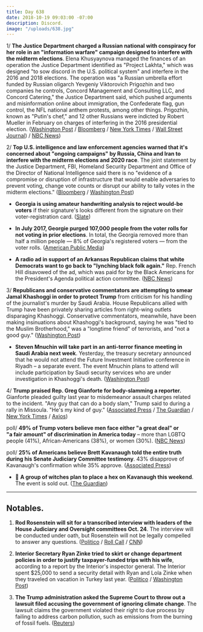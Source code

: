 ```yaml
---
title: Day 638
date: 2018-10-19 09:03:00 -07:00
description: Discord.
image: "/uploads/638.jpg"
---
```


1/ **The Justice Department charged a Russian national with conspiracy for her role in an "information warfare" campaign designed to interfere with the midterm elections**. Elena Khusyaynova managed the finances of an operation the Justice Department identified as "Project Lakhta," which was designed "to sow discord in the U.S. political system" and interfere in the 2016 and 2018 elections. The operation was "a Russian umbrella effort funded by Russian oligarch Yevgeniy Viktorovich Prigozhin and two companies he controls, Concord Management and Consulting LLC, and Concord Catering," the Justice Department said, which pushed arguments and misinformation online about immigration, the Confederate flag, gun control, the NFL national anthem protests, among other things. Prigozhin, known as "Putin's chef," and 12 other Russians were indicted by Robert Mueller in February on charges of interfering in the 2016 presidential election. ([Washington Post](https://www.washingtonpost.com/world/national-security/director-of-national-intelligence-warns-of-ongoing-campaigns-to-interfere-with-elections/2018/10/19/64973a7a-d3b4-11e8-b2d2-f397227b43f0_story.html) / [Bloomberg](https://www.bloomberg.com/news/articles/2018-10-19/u-s-charges-russian-for-conspiracy-to-interfere-in-elections) / [New York Times](https://www.nytimes.com/2018/10/19/us/politics/russia-interference-midterm-elections.html) / [Wall Street Journal](https://www.wsj.com/articles/u-s-says-china-russia-iran-trying-to-intervene-with-elections-1539973093)) / [NBC News](https://www.nbcnews.com/politics/justice-department/russian-woman-indicted-alleged-meddling-upcoming-u-s-midterms-n922206))

2/ **Top U.S. intelligence and law enforcement agencies warned that it's concerned about "ongoing campaigns" by Russia, China and Iran to interfere with the midterm elections and 2020 race**. The joint statement by the Justice Department, FBI, Homeland Security Department and Office of the Director of National Intelligence said there is no "evidence of a compromise or disruption of infrastructure that would enable adversaries to prevent voting, change vote counts or disrupt our ability to tally votes in the midterm elections." ([Bloomberg](https://www.bloomberg.com/news/articles/2018-10-19/u-s-warns-about-chinese-russian-election-interference-efforts) / [Washington Post](https://www.washingtonpost.com/world/national-security/director-of-national-intelligence-warns-of-ongoing-campaigns-to-interfere-with-elections/2018/10/19/64973a7a-d3b4-11e8-b2d2-f397227b43f0_story.html))

* **Georgia is using amateur handwriting analysis to reject would-be voters** if their signature's looks different from the signature on their voter-registration card. ([Slate](https://slate.com/news-and-politics/2018/10/brian-kemp-voter-mismatch-georgia-stolen-election.html))

* **In July 2017, Georgie purged 107,000 people from the voter rolls for not voting in prior elections**. In total, the Georgia removed more than half a million people — 8% of Georgia's registered voters — from the voter rolls. ([American Public Media](https://www.apmreports.org/story/2018/10/19/georgia-voter-purge))

* **A radio ad in support of an Arkansas Republican claims that white Democrats want to go back to "lynching black folk again."** Rep. French Hill disavowed of the ad, which was paid for by the Black Americans for the President's Agenda political action committee. ([NBC News](https://www.nbcnews.com/politics/elections/ad-supporting-arkansas-republican-caricatures-black-women-n921896))

3/ **Republicans and conservative commentators are attempting to smear Jamal Khashoggi in order to protect Trump** from criticism for his handling of the journalist's murder by Saudi Arabia. House Republicans allied with Trump have been privately sharing articles from right-wing outlets disparaging Khashoggi. Conservative commentators, meanwhile, have been making insinuations about Khashoggi's background, saying he was "tied to the Muslim Brotherhood," was a "longtime friend" of terrorists, and "not a good guy." ([Washington Post](https://www.washingtonpost.com/powerpost/conservatives-mount-a-whisper-campaign-smearing-khashoggi-in-defense-of-trump/2018/10/18/feb92bd0-d306-11e8-b2d2-f397227b43f0_story.html))

* **Steven Mnuchin will take part in an anti-terror finance meeting in Saudi Arabia next week**. Yesterday, the treasury secretary announced that he would not attend the Future Investment Initiative conference in Riyadh – a separate event. The event Mnuchin plans to attend will include participation by Saudi security services who are under investigation in Khashoggi's death. ([Washington Post](https://www.washingtonpost.com/business/economy/mnuchin-still-plans-to-attend-saudi-anti-terror-financing-meeting-in-wake-of-khashoggi-death/2018/10/19/9b5d76e4-d3a7-11e8-8c22-fa2ef74bd6d6_story.html))

4/ **Trump praised Rep. Greg Gianforte for body-slamming a reporter.** Gianforte pleaded guilty last year to misdemeanor assault charges related to the incident. "Any guy that can do a body slam," Trump said to during a rally in Missoula. "He's my kind of guy." ([Associated Press](https://apnews.com/b154544a9a9c42ab8d77b8848313c324) / [The Guardian](https://www.theguardian.com/politics/2018/oct/19/trump-praise-for-attack-on-guardian-reporter-criticised-by-downing-street) / [New York Times](https://www.nytimes.com/2018/10/19/us/politics/trump-greg-gianforte-montana.html) / [Axios](https://twitter.com/axios/status/1053097692098904064))

poll/ **49% of Trump voters believe men face either "a great deal" or \
"a fair amount" of discrimination in America today** – more than LGBTQ people (41%), African-Americans (38%), or women (30%). ([NBC News](https://www.nbcnews.com/feature/nbc-out/trump-voters-say-men-are-discriminated-against-more-gays-minorities-n921801))

poll/ **25% of Americans believe Brett Kavanaugh told the entire truth during his Senate Judiciary Committee testimony**. 43% disapprove of Kavanaugh's confirmation while 35% approve. ([Associated Press](https://apnews.com/bcd192055e694f2b9365f0c321483fad))

* 🤔 **A group of witches plan to place a hex on Kavanaugh this weekend**. The event is sold out. ([The Guardian](https://www.theguardian.com/us-news/2018/oct/15/witches-public-hexing-brett-kavanaugh))

---

## Notables.

1. **Rod Rosenstein will sit for a transcribed interview with leaders of the House Judiciary and Oversight committees Oct. 24**. The interview will be conducted under oath, but Rosenstein will not be legally compelled to answer any questions. ([Politico](https://www.politico.com/story/2018/10/18/house-sets-rosenstein-interview-next-week-915043) / [Roll Call](https://www.rollcall.com/news/politics/rosenstein-agrees-to-sit-for-transcribed-interview-with-judiciary-oversight-committee-leaders) / [CNN](https://www.cnn.com/2018/10/18/politics/rod-rosenstein-house-meeting-capitol-hill/index.html))

2. **Interior Secretary Ryan Zinke tried to skirt or change department policies in order to justify taxpayer-funded trips with his wife**, according to a report by the Interior's inspector general. The Interior spent $25,000 to send a security detail with Ryan and Lola Zinke when they traveled on vacation in Turkey last year. ([Politico](https://www.politico.com/story/2018/10/18/zinke-wife-interior-dept-probe-914313) / [Washington Post](https://www.washingtonpost.com/politics/trump-administration-does-about-face-on-its-own-announcement-that-top-aide-at-hud-would-be-interiors-watchdog/2018/10/18/d90bbf7a-d2fb-11e8-8c22-fa2ef74bd6d6_story.html))

3. **The Trump administration asked the Supreme Court to throw out a lawsuit filed accusing the government of ignoring climate change**. The lawsuit claims the government violated their right to due process by failing to address carbon pollution, such as emissions from the burning of fossil fuels. ([Reuters](https://www.reuters.com/article/us-usa-election-voters/thousands-in-u-s-south-may-not-be-able-to-cast-ballots-in-early-voting-idUSKCN1MS2WR))